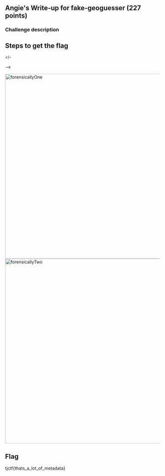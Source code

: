 <h2>Angie's Write-up for fake-geoguesser (227 points)</h2>

<h3>Challenge description</h3>

<!--<p></p>-->

<h2>Steps to get the flag</h2>

<!-<p>-->

<img width="602" alt="forensicallyOne" src="#">
<img width="602" alt="forensicallyTwo" src="#">

<h2>Flag</h2>
<p>tjctf{thats_a_lot_of_metadata}</p>
